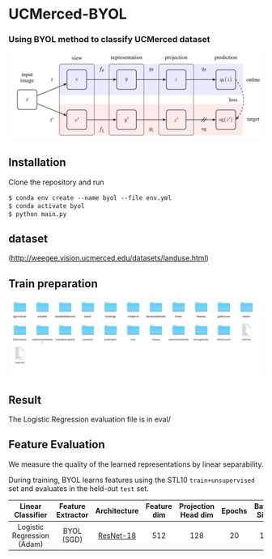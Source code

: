# UCMerced-BYOL
### Using BYOL method to classify UCMerced dataset
![Image of Yaktocat](./assets/arch.png)

## Installation

Clone the repository and run
```
$ conda env create --name byol --file env.yml
$ conda activate byol
$ python main.py
```

## dataset

(http://weegee.vision.ucmerced.edu/datasets/landuse.html)

## Train preparation
![file list](img/file.png)

## Result
The Logistic Regression evaluation file is in eval/







## Feature Evaluation

We measure the quality of the learned representations by linear separability.

During training, BYOL learns features using the STL10 ```train+unsupervised``` set and evaluates in the held-out ```test``` set.

|       Linear Classifier      | Feature  Extractor | Architecture | Feature dim | Projection Head  dim | Epochs | Batch  Size | Classification-accuracy |
|:----------------------------:|:------------------:|:------------:|:-----------:|:--------------------:|:------:|:-----------:|:-----------:|
| Logistic Regression  (Adam) |     BYOL (SGD)     |   [ResNet-18](https://drive.google.com/file/d/1Qj01H8cox8067cpCwhHZSQ0nfQl2RHbQ/view?usp=sharing)  |     512     |          128         |   20   | 16          |    28.0%    |

